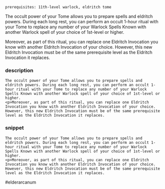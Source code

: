 `prerequisites: 11th-level warlock, eldritch tome`

The occult power of your Tome allows you to prepare spells and eldritch powers. During each long rest, you can perform an occult 1-hour ritual with your Tome to replace any number of your Warlock Spells Known with another Warlock spell of your choice of 1st-level or higher.

Moreover, as part of this ritual, you can replace one Eldritch Invocation you know with another Eldritch Invocation of your choice. However, this new Eldritch Invocation must be of the same prerequisite level as the Eldritch Invocation it replaces.
### description
```
The occult power of your Tome allows you to prepare spells and eldritch powers. During each long rest, you can perform an occult 1-hour ritual with your Tome to replace any number of your Warlock Spells Known with another Warlock spell of your choice of 1st-level or higher.
<p>Moreover, as part of this ritual, you can replace one Eldritch Invocation you know with another Eldritch Invocation of your choice. However, this new Eldritch Invocation must be of the same prerequisite level as the Eldritch Invocation it replaces.
```

### snippet
```
The occult power of your Tome allows you to prepare spells and eldritch powers. During each long rest, you can perform an occult 1-hour ritual with your Tome to replace any number of your Warlock Spells Known with another Warlock spell of your choice of 1st-level or higher.
<p>Moreover, as part of this ritual, you can replace one Eldritch Invocation you know with another Eldritch Invocation of your choice. However, this new Eldritch Invocation must be of the same prerequisite level as the Eldritch Invocation it replaces.
```

#elderarcanum
